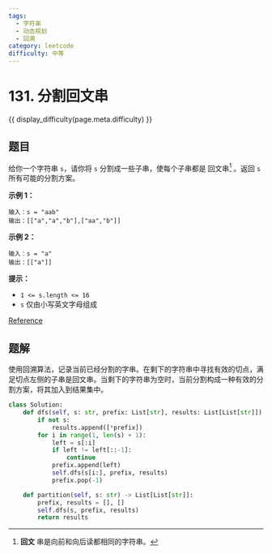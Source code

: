 ```yaml
---
tags:
  - 字符串
  - 动态规划
  - 回溯
category: leetcode
difficulty: 中等
---
```


# 131. 分割回文串

{{ display_difficulty(page.meta.difficulty) }}

## 题目

给你一个字符串 `s`，请你将 `s` 分割成一些子串，使每个子串都是 回文串[^1] 。返回 `s` 所有可能的分割方案。

**示例 1：**

```
输入：s = "aab"
输出：[["a","a","b"],["aa","b"]]
```

**示例 2：**

```
输入：s = "a"
输出：[["a"]]
```

**提示：**

* `1 <= s.length <= 16`
* `s` 仅由小写英文字母组成

[Reference](https://leetcode.cn/problems/palindrome-partitioning)

[^1]: **回文** 串是向前和向后读都相同的字符串。

## 题解

使用回溯算法，记录当前已经分割的字串。在剩下的字符串中寻找有效的切点，满足切点左侧的子串是回文串。当剩下的字符串为空时，当前分割构成一种有效的分割方案，将其加入到结果集中。

```python
class Solution:
    def dfs(self, s: str, prefix: List[str], results: List[List[str]]):
        if not s:
            results.append([*prefix])
        for i in range(1, len(s) + 1):
            left = s[:i]
            if left != left[::-1]:
                continue
            prefix.append(left)
            self.dfs(s[i:], prefix, results)
            prefix.pop(-1)

    def partition(self, s: str) -> List[List[str]]:
        prefix, results = [], []
        self.dfs(s, prefix, results)
        return results
```
